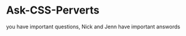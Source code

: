 Ask-CSS-Perverts
================

you have important questions, Nick and Jenn have important answords
